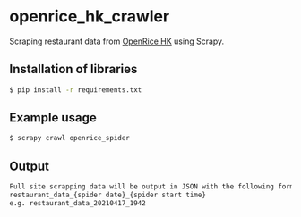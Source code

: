 # openrice_hk_crawler
Scraping restaurant data from [OpenRice HK](https://www.openrice.com/zh/hongkong) using Scrapy. 

## Installation of libraries
``` bash
$ pip install -r requirements.txt
```

## Example usage

``` bash
$ scrapy crawl openrice_spider
``` 

## Output

``` bash
Full site scrapping data will be output in JSON with the following format:
restaurant_data_{spider date}_{spider start time}
e.g. restaurant_data_20210417_1942
``` 
